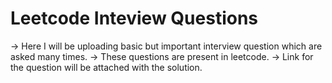 # Leetcode Inteview Questions
 
 -> Here I will be uploading basic but important interview question which are asked many times.
 -> These questions are present in leetcode. 
 -> Link for the question will be attached with the solution. 
